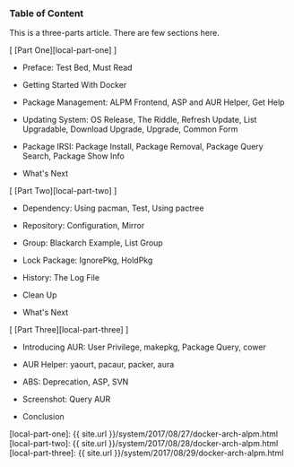 ### Table of Content

This is a three-parts article.
There are few sections here.

[ [Part One][local-part-one] ]

*	Preface: Test Bed, Must Read

*	Getting Started With Docker

*	Package Management: ALPM Frontend, ASP and AUR Helper, Get Help

*	Updating System: OS Release, The Riddle, Refresh Update, List Upgradable, Download Upgrade, Upgrade, Common Form

*	Package IRSI: Package Install, Package Removal, Package Query Search, Package Show Info

*	What's Next

[ [Part Two][local-part-two] ]

*	Dependency: Using pacman, Test, Using pactree

*	Repository: Configuration, Mirror

*	Group: Blackarch Example, List Group

*	Lock Package: IgnorePkg, HoldPkg

*	History: The Log File

*	Clean Up

*	What's Next

[ [Part Three][local-part-three] ]

*	Introducing AUR: User Privilege, makepkg, Package Query, cower

*	AUR Helper: yaourt, pacaur, packer, aura

*	ABS: Deprecation, ASP, SVN

*	Screenshot: Query AUR

*	Conclusion

[//]: <> ( -- -- -- links below -- -- -- )

[local-part-one]:   {{ site.url }}/system/2017/08/27/docker-arch-alpm.html
[local-part-two]:   {{ site.url }}/system/2017/08/28/docker-arch-alpm.html
[local-part-three]: {{ site.url }}/system/2017/08/29/docker-arch-alpm.html
